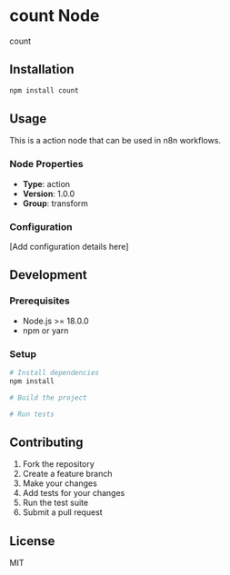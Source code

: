 # count Node

count

## Installation

```bash
npm install count
```

## Usage

This is a action node that can be used in n8n workflows.

### Node Properties

- **Type**: action
- **Version**: 1.0.0
- **Group**: transform

### Configuration

[Add configuration details here]

## Development

### Prerequisites

- Node.js >= 18.0.0
- npm or yarn

### Setup

```bash
# Install dependencies
npm install

# Build the project

# Run tests
```



## Contributing

1. Fork the repository
2. Create a feature branch
3. Make your changes
4. Add tests for your changes
5. Run the test suite
6. Submit a pull request

## License

MIT
